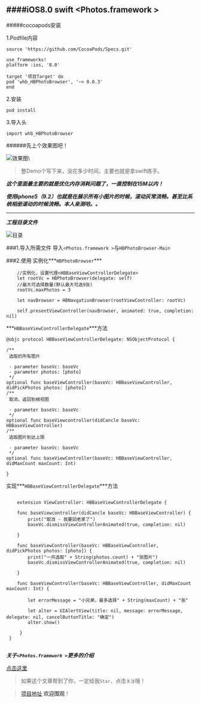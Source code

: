 ####iOS8.0 swift <Photos.framework >
---

#####cocoapods安装

1.Podfile内容

	source 'https://github.com/CocoaPods/Specs.git'
	
	use_frameworks!
	platform :ios, '8.0'
	
	target '项目Target' do
	pod 'whb_HBPhotoBrowser', '~> 0.0.3'
	end
	 
2.安装

	pod install
	
3.导入头

	import whb_HBPhotoBrowser
	
	
######先上个效果图吧！

![效果图](http://upload-images.jianshu.io/upload_images/620797-e2b802c1a0e6143f.gif?imageMogr2/auto-orient/strip)\

> 整Demo个写下来，没花多少时间。主要也就是拿swift练手。

***这个里面最主要的就是优化内存消耗问题了，一直控制在15M以内！***

***使用iphone5（9.2）也就是在展示所有小图片的时候，滚动灰常流畅。甚至比系统相册滚动的时候流畅。本人亲测哈。。***

---

***工程目录文件***

![目录](http://upload-images.jianshu.io/upload_images/620797-47dcd1e484fcca95.png?imageMogr2/auto-orient/strip%7CimageView2/2/w/1240)

###1.导入所需文件
导入`<Photos.framework >`与`HBPhotoBrowser-Main`

###2.使用
实例化***`HBPhotoBrowser`***

		//实例化，设置代理<HBBaseViewControllerDelegate>
		let rootVc = HBPhotoBrowser(delegate: self)
		//最大可选择数量(默认最大可选9张)
        rootVc.maxPhotos = 3
        
        let navBrowser = HBNavgationBrowser(rootViewController: rootVc)
    
        self.presentViewController(navBrowser, animated: true, completion: nil)

	
***`HBBaseViewControllerDelegate`***方法

	@objc protocol HBBaseViewControllerDelegate: NSObjectProtocol {
	
    /**
     选取的所有图片
     
     - parameter baseVc: baseVc
     - parameter photos: [photo]
     */
    optional func baseViewController(baseVc: HBBaseViewController, didPickPhotos photos: [photo])
    /**
     取消，返回到根视图
     
     - parameter baseVc: baseVc
     */
    optional func baseViewcontroller(didCancle baseVc: HBBaseViewController)
    /**
     选取图片到达上限
     
     - parameter baseVc: baseVc
     */
    optional func baseViewController(baseVc: HBBaseViewController, didMaxCount maxCount: Int)
    
	}

实现***`HBBaseViewControllerDelegate`***方法

```

	extension ViewController: HBBaseViewControllerDelegate {
    
    func baseViewcontroller(didCancle baseVc: HBBaseViewController) {
        print("取消 - 我要回老家了")
        baseVc.dismissViewControllerAnimated(true, completion: nil)
    
    }
    
    func baseViewController(baseVc: HBBaseViewController, didPickPhotos photos: [photo]) {
        print("一共选取" + String(photos.count) + "张图片")
        baseVc.dismissViewControllerAnimated(true, completion: nil)
       
    }
    
    func baseViewController(baseVc: HBBaseViewController, didMaxCount maxCount: Int) {
        
        let errorMessage = "小兄弟，最多选择" + String(maxCount) + "张"
        
        let alter = UIAlertView(title: nil, message: errorMessage, delegate: nil, cancelButtonTitle: "确定")
        alter.show()
    
   	 }
 }
 

 ```	
 
***关于`<Photos.framework >`更多的介绍***

[点击这里](http://www.jianshu.com/p/5fa2e4ca8fd3)


>如果这个文章帮到了你，一定给我`Star`、点击`关注`哦！

>[项目地址](https://github.com/WillieWu/HBPhotoBrowser.git) **欢迎围观**！